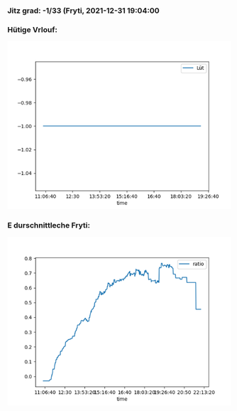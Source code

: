 ### Jitz grad: -1/33 (Fryti, 2021-12-31 19:04:00

### Hütige Vrlouf:
![Graph](Today.png)

### E durschnittleche Fryti:
![Graph](Fryti.png)